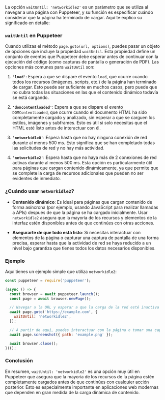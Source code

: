 La opción `waitUntil: 'networkidle2'` es un parámetro que se utiliza al navegar a una página con Puppeteer, y su función es especificar cuándo considerar que la página ha terminado de cargar. Aquí te explico su significado en detalle:

### `waitUntil` en Puppeteer

Cuando utilizas el método `page.goto(url, options)`, puedes pasar un objeto de opciones que incluye la propiedad `waitUntil`. Esta propiedad define un conjunto de eventos que Puppeteer debe esperar antes de continuar con la ejecución del código (como capturas de pantalla o generación de PDF). Las opciones más comunes para `waitUntil` son:

1. **`'load'`**: Espera a que se dispare el evento `load`, que ocurre cuando todos los recursos (imágenes, scripts, etc.) de la página han terminado de cargar. Esto puede ser suficiente en muchos casos, pero puede que no cubra todas las situaciones en las que el contenido dinámico todavía se está cargando.

2. **`'domcontentloaded'`**: Espera a que se dispare el evento `DOMContentLoaded`, que ocurre cuando el documento HTML ha sido completamente cargado y analizado, sin esperar a que se carguen los estilos, imágenes y subframes. Esto es útil si solo necesitas que el HTML esté listo antes de interactuar con él.

3. **`'networkidle0'`**: Espera hasta que no hay ninguna conexión de red durante al menos 500 ms. Esto significa que se han completado todas las solicitudes de red y no hay más actividad.

4. **`'networkidle2'`**: Espera hasta que no haya más de 2 conexiones de red activas durante al menos 500 ms. Esta opción es particularmente útil para páginas que cargan contenido dinámicamente, ya que permite que se complete la carga de recursos adicionales que pueden no ser evidentes de inmediato.

### ¿Cuándo usar `networkidle2`?

- **Contenido dinámico**: Es ideal para páginas que cargan contenido de forma asíncrona (por ejemplo, usando JavaScript para realizar llamadas a APIs) después de que la página se ha cargado inicialmente. Usar `networkidle2` asegura que la mayoría de los recursos y elementos de la interfaz estén disponibles antes de que continúes con otras acciones.

- **Asegurarte de que todo está listo**: Si necesitas interactuar con elementos de la página o capturar una captura de pantalla de una forma precisa, esperar hasta que la actividad de red se haya reducido a un nivel bajo garantiza que tienes todos los datos necesarios disponibles.

### Ejemplo

Aquí tienes un ejemplo simple que utiliza `networkidle2`:

```javascript
const puppeteer = require('puppeteer');

(async () => {
  const browser = await puppeteer.launch();
  const page = await browser.newPage();

  // Navegar a la URL y esperar a que la carga de la red esté inactiva
  await page.goto('https://example.com', {
    waitUntil: 'networkidle2',
  });

  // A partir de aquí, puedes interactuar con la página o tomar una captura de pantalla
  await page.screenshot({ path: 'example.png' });

  await browser.close();
})();
```

### Conclusión

En resumen, `waitUntil: 'networkidle2'` es una opción muy útil en Puppeteer que asegura que la mayoría de los recursos de la página estén completamente cargados antes de que continúes con cualquier acción posterior. Esto es especialmente importante en aplicaciones web modernas que dependen en gran medida de la carga dinámica de contenido.